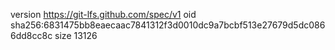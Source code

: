 version https://git-lfs.github.com/spec/v1
oid sha256:6831475bb8eaecaac7841312f3d0010dc9a7bcbf513e27679d5dc0866dd8cc8c
size 13126
